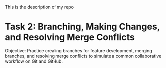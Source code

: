 This is the description of my repo
# Task 2: Branching, Making Changes, and Resolving Merge Conflicts
Objective: Practice creating branches for feature development, merging branches, and resolving merge conflicts to simulate a common collaborative workflow on Git and GitHub.
